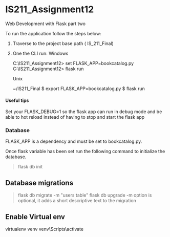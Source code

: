 # IS211_Assignment12
Web Development with Flask part two

To run the application follow the steps below:

1. Traverse to the project base path ( IS_211_Final)
2. One the CLI run:
    Windows 
    
    C:\IS211_Assignment12> set FLASK_APP=bookcatalog.py
    C:\IS211_Assignment12> flask run
    
    Unix
    
    ~/IS211_Final
    $ export FLASK_APP=bookcatalog.py
    $ flask run
            
#### Useful tips
Set your FLASK_DEBUG=1 so the flask app can run in debug mode and be able to hot reload instead of having to stop and start the flask app
            
### Database

FLASK_APP is a dependency and must be set to bookcatalog.py.

Once flask variable has been set run the following command to
initialize the database.


> flask db init

## Database migrations

> flask db migrate -m "users table"
> flask db upgrade
-m option is optional, it adds a short descriptive text to
the migration

## Enable Virtual env
virtualenv venv
venv\Scripts\activate